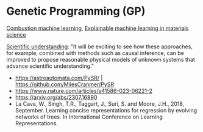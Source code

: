 # Genetic Programming (GP)

[Combustion machine learning](https://www.sciencedirect.com/science/article/pii/S0360128522000193), [Explainable machine learning in materials science
](https://www.nature.com/articles/s41524-022-00884-7)

[Scientific understanding](https://www.nature.com/articles/s42254-022-00518-3): "It will be exciting to see how these approaches, for example, combined with methods such as causal inference, can be improved to propose reasonable physical models of unknown systems that advance scientific understanding."

* https://astroautomata.com/PySR/ | https://github.com/MilesCranmer/PySR
* https://www.nature.com/articles/s41586-023-06221-2
* https://arxiv.org/abs/2307.16890
* La Cava, W., Singh, T.R., Taggart, J., Suri, S. and Moore, J.H., 2018, September. Learning concise representations for regression by evolving networks of trees. In International Conference on Learning Representations.

